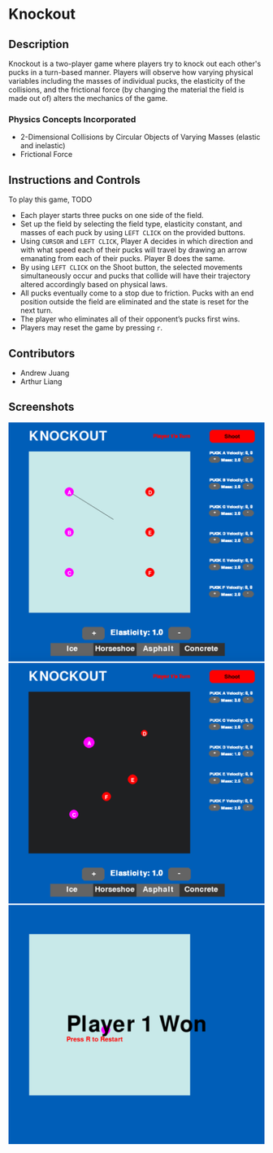 # Knockout

## Description
Knockout is a two-player game where players try to knock out each other's pucks in a turn-based manner. Players will observe how varying physical variables including the masses of individual pucks, the elasticity of the collisions, and the frictional force (by changing the material the field is made out of) alters the mechanics of the game.

### Physics Concepts Incorporated
- 2-Dimensional Collisions by Circular Objects of Varying Masses (elastic and inelastic)
- Frictional Force

## Instructions and Controls
To play this game, TODO

- Each player starts three pucks on one side of the field. 
- Set up the field by selecting the field type, elasticity constant, and masses of each puck by using `LEFT CLICK` on the provided buttons.
- Using `CURSOR` and `LEFT CLICK`, Player A decides in which direction and with what speed each of their pucks will travel by drawing an arrow emanating from each of their pucks. Player B does the same. 
- By using `LEFT CLICK` on the Shoot button, the selected movements simultaneously occur and pucks that collide will have their trajectory altered accordingly based on physical laws. 
- All pucks eventually come to a stop due to friction. Pucks with an end position outside the field are eliminated and the state is reset for the next turn.
- The player who eliminates all of their opponent’s pucks first wins.
- Players may reset the game by pressing `r`.

## Contributors
- Andrew Juang
- Arthur Liang

## Screenshots
![default](https://github.com/Andrew1J/knockout/blob/main/screenshots/default.png)
![playing](https://github.com/Andrew1J/knockout/blob/main/screenshots/playing.png)
![end](https://github.com/Andrew1J/knockout/blob/main/screenshots/end.png)
